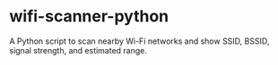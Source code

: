 # wifi-scanner-python
A Python script to scan nearby Wi-Fi networks and show SSID, BSSID, signal strength, and estimated range.
